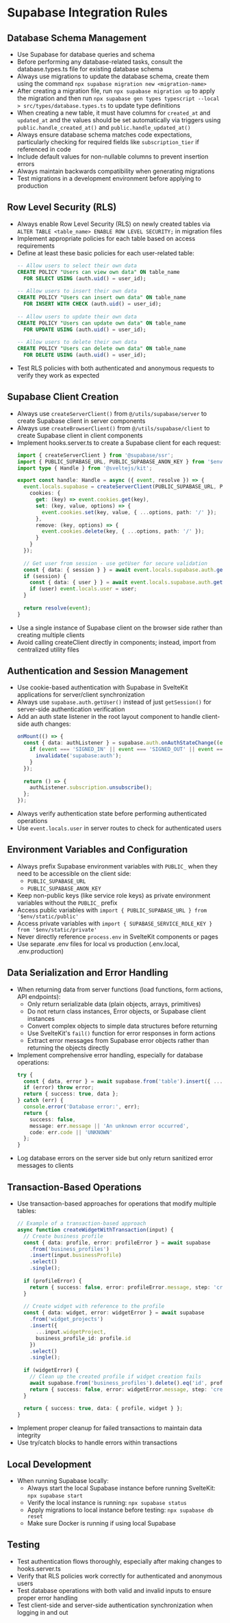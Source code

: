 # Supabase Integration Rules

## Database Schema Management

- Use Supabase for database queries and schema
- Before performing any database-related tasks, consult the database.types.ts file for existing database schema
- Always use migrations to update the database schema, create them using the command `npx supabase migration new <migration-name>`
- After creating a migration file, run `npx supabase migration up` to apply the migration and then run `npx supabase gen types typescript --local > src/types/database.types.ts` to update type definitions
- When creating a new table, it must have columns for `created_at` and `updated_at` and the values should be set automatically via triggers using `public.handle_created_at()` and `public.handle_updated_at()`
- Always ensure database schema matches code expectations, particularly checking for required fields like `subscription_tier` if referenced in code
- Include default values for non-nullable columns to prevent insertion errors
- Always maintain backwards compatibility when generating migrations
- Test migrations in a development environment before applying to production

## Row Level Security (RLS)

- Always enable Row Level Security (RLS) on newly created tables via `ALTER TABLE <table_name> ENABLE ROW LEVEL SECURITY;` in migration files
- Implement appropriate policies for each table based on access requirements
- Define at least these basic policies for each user-related table:
  ```sql
  -- Allow users to select their own data
  CREATE POLICY "Users can view own data" ON table_name
    FOR SELECT USING (auth.uid() = user_id);
    
  -- Allow users to insert their own data
  CREATE POLICY "Users can insert own data" ON table_name
    FOR INSERT WITH CHECK (auth.uid() = user_id);
    
  -- Allow users to update their own data
  CREATE POLICY "Users can update own data" ON table_name
    FOR UPDATE USING (auth.uid() = user_id);
    
  -- Allow users to delete their own data
  CREATE POLICY "Users can delete own data" ON table_name
    FOR DELETE USING (auth.uid() = user_id);
  ```
- Test RLS policies with both authenticated and anonymous requests to verify they work as expected

## Supabase Client Creation

- Always use `createServerClient()` from `@/utils/supabase/server` to create Supabase client in server components
- Always use `createBrowserClient()` from `@/utils/supabase/client` to create Supabase client in client components
- Implement hooks.server.ts to create a Supabase client for each request:
  ```typescript
  import { createServerClient } from '@supabase/ssr';
  import { PUBLIC_SUPABASE_URL, PUBLIC_SUPABASE_ANON_KEY } from '$env/static/public';
  import type { Handle } from '@sveltejs/kit';

  export const handle: Handle = async ({ event, resolve }) => {
    event.locals.supabase = createServerClient(PUBLIC_SUPABASE_URL, PUBLIC_SUPABASE_ANON_KEY, {
      cookies: {
        get: (key) => event.cookies.get(key),
        set: (key, value, options) => {
          event.cookies.set(key, value, { ...options, path: '/' });
        },
        remove: (key, options) => {
          event.cookies.delete(key, { ...options, path: '/' });
        }
      }
    });
    
    // Get user from session - use getUser for secure validation
    const { data: { session } } = await event.locals.supabase.auth.getSession();
    if (session) {
      const { data: { user } } = await event.locals.supabase.auth.getUser();
      if (user) event.locals.user = user;
    }
    
    return resolve(event);
  }
  ```
- Use a single instance of Supabase client on the browser side rather than creating multiple clients
- Avoid calling createClient directly in components; instead, import from centralized utility files

## Authentication and Session Management

- Use cookie-based authentication with Supabase in SvelteKit applications for server/client synchronization
- Always use `supabase.auth.getUser()` instead of just `getSession()` for server-side authentication verification
- Add an auth state listener in the root layout component to handle client-side auth changes:
  ```typescript
  onMount(() => {
    const { data: authListener } = supabase.auth.onAuthStateChange((event, session) => {
      if (event === 'SIGNED_IN' || event === 'SIGNED_OUT' || event === 'TOKEN_REFRESHED') {
        invalidate('supabase:auth');
      }
    });
    
    return () => {
      authListener.subscription.unsubscribe();
    };
  });
  ```
- Always verify authentication state before performing authenticated operations
- Use `event.locals.user` in server routes to check for authenticated users

## Environment Variables and Configuration

- Always prefix Supabase environment variables with `PUBLIC_` when they need to be accessible on the client side:
  - `PUBLIC_SUPABASE_URL`
  - `PUBLIC_SUPABASE_ANON_KEY`
- Keep non-public keys (like service role keys) as private environment variables without the `PUBLIC_` prefix
- Access public variables with `import { PUBLIC_SUPABASE_URL } from '$env/static/public'`
- Access private variables with `import { SUPABASE_SERVICE_ROLE_KEY } from '$env/static/private'`
- Never directly reference `process.env` in SvelteKit components or pages
- Use separate .env files for local vs production (.env.local, .env.production)

## Data Serialization and Error Handling

- When returning data from server functions (load functions, form actions, API endpoints):
  - Only return serializable data (plain objects, arrays, primitives)
  - Do not return class instances, Error objects, or Supabase client instances
  - Convert complex objects to simple data structures before returning
  - Use SvelteKit's `fail()` function for error responses in form actions
  - Extract error messages from Supabase error objects rather than returning the objects directly
- Implement comprehensive error handling, especially for database operations:
  ```typescript
  try {
    const { data, error } = await supabase.from('table').insert({ ... });
    if (error) throw error;
    return { success: true, data };
  } catch (err) {
    console.error('Database error:', err);
    return { 
      success: false, 
      message: err.message || 'An unknown error occurred',
      code: err.code || 'UNKNOWN'
    };
  }
  ```
- Log database errors on the server side but only return sanitized error messages to clients

## Transaction-Based Operations

- Use transaction-based approaches for operations that modify multiple tables:
  ```typescript
  // Example of a transaction-based approach
  async function createWidgetWithTransaction(input) {
    // Create business profile
    const { data: profile, error: profileError } = await supabase
      .from('business_profiles')
      .insert(input.businessProfile)
      .select()
      .single();
      
    if (profileError) {
      return { success: false, error: profileError.message, step: 'create_business_profile' };
    }
    
    // Create widget with reference to the profile
    const { data: widget, error: widgetError } = await supabase
      .from('widget_projects')
      .insert({
        ...input.widgetProject,
        business_profile_id: profile.id
      })
      .select()
      .single();
      
    if (widgetError) {
      // Clean up the created profile if widget creation fails
      await supabase.from('business_profiles').delete().eq('id', profile.id);
      return { success: false, error: widgetError.message, step: 'create_widget_project' };
    }
    
    return { success: true, data: { profile, widget } };
  }
  ```
- Implement proper cleanup for failed transactions to maintain data integrity
- Use try/catch blocks to handle errors within transactions

## Local Development

- When running Supabase locally:
  - Always start the local Supabase instance before running SvelteKit: `npx supabase start`
  - Verify the local instance is running: `npx supabase status`
  - Apply migrations to local instance before testing: `npx supabase db reset`
  - Make sure Docker is running if using local Supabase

## Testing

- Test authentication flows thoroughly, especially after making changes to hooks.server.ts
- Verify that RLS policies work correctly for authenticated and anonymous users
- Test database operations with both valid and invalid inputs to ensure proper error handling
- Test client-side and server-side authentication synchronization when logging in and out
